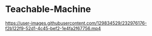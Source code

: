# Teachable-Machine



https://user-images.githubusercontent.com/129834529/232976176-f2b122f9-52d1-4c45-bef2-1e4fa2f67756.mp4




